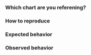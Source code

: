 ### Which chart are you referening?

### How to reproduce


### Expected behavior


### Observed behavior
